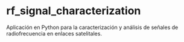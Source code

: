 # rf_signal_characterization
Aplicación en Python para la caracterización y análisis de señales de radiofrecuencia en enlaces satelitales.

